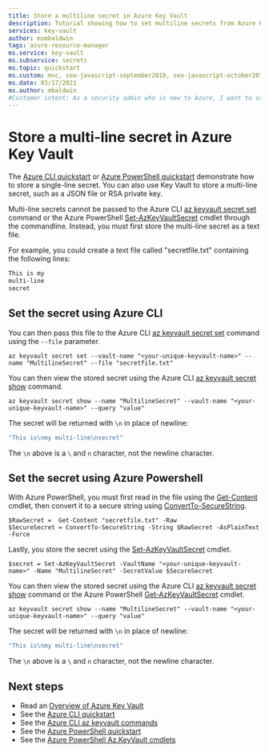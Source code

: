 ```yaml
---
title: Store a multiline secret in Azure Key Vault
description: Tutorial showing how to set multiline secrets from Azure Key Vault using Azure CLI and PowerShell
services: key-vault
author: msmbaldwin
tags: azure-resource-manager
ms.service: key-vault
ms.subservice: secrets
ms.topic: quickstart
ms.custom: mvc, seo-javascript-september2019, seo-javascript-october2019, devx-track-azurecli, devx-track-azurepowershell, mode-other
ms.date: 03/17/2021
ms.author: mbaldwin
#Customer intent: As a security admin who is new to Azure, I want to use Key Vault to securely store keys and passwords in Azure
---
```

# Store a multi-line secret in Azure Key Vault

The [Azure CLI quickstart](quick-create-cli.md) or [Azure PowerShell quickstart](quick-create-powershell.md) demonstrate how to store a single-line secret.   You can also use Key Vault to store a multi-line secret, such as a JSON file or RSA private key.

Multi-line secrets cannot be passed to the Azure CLI [az keyvault secret set](/cli/azure/keyvault/secret#az-keyvault-secret-set) command or the Azure PowerShell [Set-AzKeyVaultSecret](/powershell/module/az.keyvault/set-azkeyvaultsecret) cmdlet through the commandline. Instead, you must first store the multi-line secret as a text file. 

For example, you could create a text file called "secretfile.txt" containing the following lines:

```bash
This is my
multi-line
secret
```

## Set the secret using Azure CLI

You can then pass this file to the Azure CLI [az keyvault secret set](/cli/azure/keyvault/secret#az-keyvault-secret-set) command using the `--file` parameter.

```azurecli-interactive
az keyvault secret set --vault-name "<your-unique-keyvault-name>" --name "MultilineSecret" --file "secretfile.txt"
```
You can then view the stored secret using the Azure CLI [az keyvault secret show](/cli/azure/keyvault/secret#az-keyvault-secret-show) command.

```azurecli-interactive
az keyvault secret show --name "MultilineSecret" --vault-name "<your-unique-keyvault-name>" --query "value"
```

The secret will be returned with `\n` in place of newline:

```bash
"This is\nmy multi-line\nsecret"
```

The `\n` above is a `\` and `n` character, not the newline character.

## Set the secret using Azure Powershell

With Azure PowerShell, you must first read in the file using the [Get-Content](/powershell/module/microsoft.powershell.management/get-content) cmdlet, then convert it to a secure string using [ConvertTo-SecureString](/powershell/module/microsoft.powershell.security/convertto-securestring). 

```azurepowershell-interactive
$RawSecret =  Get-Content "secretfile.txt" -Raw
$SecureSecret = ConvertTo-SecureString -String $RawSecret -AsPlainText -Force
```

Lastly, you store the secret using the [Set-AzKeyVaultSecret](/powershell/module/az.keyvault/set-azkeyvaultsecret) cmdlet.

```azurepowershell-interactive
$secret = Set-AzKeyVaultSecret -VaultName "<your-unique-keyvault-name>" -Name "MultilineSecret" -SecretValue $SecureSecret
```

You can then view the stored secret using the Azure CLI [az keyvault secret show](/cli/azure/keyvault/secret#az-keyvault-secret-show) command or the Azure PowerShell [Get-AzKeyVaultSecret](/powershell/module/az.keyvault/get-azkeyvaultsecret) cmdlet.

```azurecli-interactive
az keyvault secret show --name "MultilineSecret" --vault-name "<your-unique-keyvault-name>" --query "value"
```

The secret will be returned with `\n` in place of newline:

```bash
"This is\nmy multi-line\nsecret"
```

The `\n` above is a `\` and `n` character, not the newline character.

## Next steps

- Read an [Overview of Azure Key Vault](../general/overview.md)
- See the [Azure CLI quickstart](quick-create-cli.md)
- See the [Azure CLI az keyvault commands](/cli/azure/keyvault)
- See the [Azure PowerShell quickstart](quick-create-powershell.md)
- See the [Azure PowerShell Az.KeyVault cmdlets](/powershell/module/az.keyvault#key-vault)
